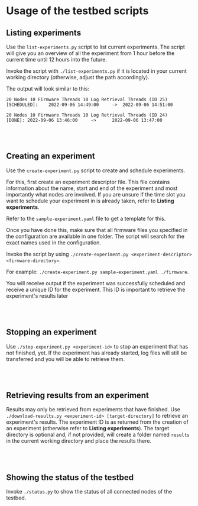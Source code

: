 # Usage of the testbed scripts

## Listing experiments
Use the `list-experiments.py` script to list current experiments.
The script will give you an overview of all the experiment from 1 hour before the current time until 12 hours into the future.

Invoke the script with `./list-experiments.py` if it is located in your current working directory (otherwise, adjust the path accordingly).

The output will look similar to this:
```
20 Nodes 10 Firmware Threads 10 Log Retrieval Threads (ID 25)   [SCHEDULED]:    2022-09-06 14:49:00     ->  2022-09-06 14:51:00

20 Nodes 10 Firmware Threads 10 Log Retrieval Threads (ID 24)   [DONE]: 2022-09-06 13:46:00     ->      2022-09-06 13:47:00
```
<br><br>

## Creating an experiment
Use the `create-experiment.py` script to create and schedule experiments.

For this, first create an experiment descriptor file. This file contains information about the name, start and end of the experiment and most importantly what nodes are involved.
If you are unsure if the time slot you want to schedule your experiment in is already taken, refer to **Listing experiments**.

Refer to the `sample-experiment.yaml` file to get a template for this.

Once you have done this, make sure that all firmware files you specified in the configuration are available in one folder.
The script will search for the exact names used in the configuration.

Invoke the script by using `./create-experiment.py <experiment-descriptor> <firmware-directory>`.

For example: `./create-experiment.py sample-experiment.yaml ./firmware`.

You will receive output if the experiment was successfully scheduled and receive a unique ID for the experiment.
This ID is important to retrieve the experiment's results later

<br><br>
<div style="page-break-after: always;"></div>

## Stopping an experiment
Use `./stop-experiment.py <experiment-id>` to stop an experiment that has not finished, yet.
If the experiment has already started, log files will still be transferred and you will be able to retrieve them.

<br><br>

## Retrieving results from an experiment
Results may only be retrieved from experiments that have finished.
Use `./download-results.py <experiment-id> [target-directory]` to retrieve an experiment's results.
The experiment ID is as returned from the creation of an experiment (otherwise refer to **Listing experiments**).
The target directory is optional and, if not provided, will create a folder named `results` in the current working directory and place the results there.

<br><br>

## Showing the status of the testbed
Invoke `./status.py` to show the status of all connected nodes of the testbed.